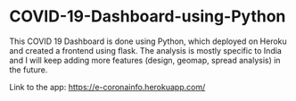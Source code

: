 # COVID-19-Dashboard-using-Python

This COVID 19 Dashboard is done using Python, which deployed on Heroku and created a frontend using flask. The analysis is mostly specific to India and I will keep adding more features (design, geomap, spread analysis) in the future. 

Link to the app: https://e-coronainfo.herokuapp.com/
